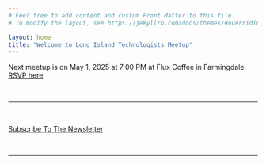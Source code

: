 ```yaml
---
# Feel free to add content and custom Front Matter to this file.
# To modify the layout, see https://jekyllrb.com/docs/themes/#overriding-theme-defaults

layout: home
title: "Welcome to Long Island Technologists Meetup"
---
```


Next meetup is on May 1, 2025 at 7:00 PM at Flux Coffee in Farmingdale. [RSVP here](https://www.eventbrite.com/e/long-island-technologists-meetup-free-tickets-1291241701689)

<br>

---

<br>

[Subscribe To The Newsletter](https://causeofakind.us16.list-manage.com/subscribe?u=847ea1526d6523a41ef1eb5a5&id=48d53e9627) 

<br>

---

<br>
